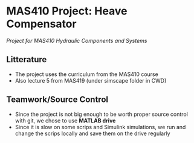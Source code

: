 # MAS410 Project: Heave Compensator

*Project for MAS410 Hydraulic Components and Systems*

## Litterature

- The project uses the curriculum from the MAS410 course
- Also lecture 5 from MAS419 (under simscape folder in CWD)

## Teamwork/Source Control

- Since the project is not big enough to be worth proper source 
control with git, we chose to use **MATLAB drive**
- Since it is slow on some scrips and Simulink simulations, we
run and change the scrips locally and save them on the drive regularly